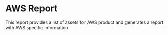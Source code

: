 # AWS Report

This report provides a list of assets for AWS product and generates a report with AWS specific information